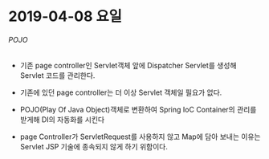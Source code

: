 # 2019-04-08 요일

###### POJO
- 기존 page controller인 Servlet객체 앞에 Dispatcher Servlet를 생성해 Servlet 코드를 관리한다.
- 기존에 있던 page controller는 더 이상 Servlet 객체일 필요가 없다.
- POJO(Play Of Java Object)객체로 변환하여 Spring IoC Container의 관리를 받게해 DI의 자동화를 시킨다

- page Controller가 ServletRequest를 사용하지 않고 Map에 담아 보내는 이유는 Servlet JSP 기술에 종속되지 않게 하기 위함이다.